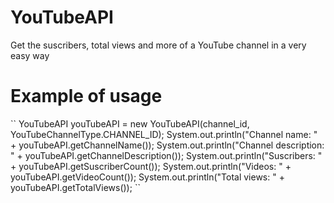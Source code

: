 # YouTubeAPI
Get the suscribers, total views and more of a YouTube channel in a very easy way

<h1>Example of usage</h1>
``
		YouTubeAPI youTubeAPI = new YouTubeAPI(channel_id, YouTubeChannelType.CHANNEL_ID);
		System.out.println("Channel name: " + youTubeAPI.getChannelName());
		System.out.println("Channel description: " + youTubeAPI.getChannelDescription());
		System.out.println("Suscribers: " + youTubeAPI.getSuscriberCount());
		System.out.println("Videos: " + youTubeAPI.getVideoCount());
		System.out.println("Total views: " + youTubeAPI.getTotalViews());
``
